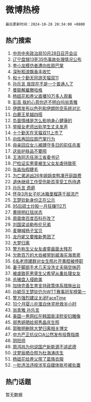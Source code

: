 # 微博热榜

`最后更新时间：2024-10-28 20:34:00 +0800`

## 热门搜索

1. [中共中央政治局10月28日召开会议](https://m.weibo.cn/search?containerid=100103type%3D1%26t%3D10%26q%3D%23%E4%B8%AD%E5%85%B1%E4%B8%AD%E5%A4%AE%E6%94%BF%E6%B2%BB%E5%B1%8010%E6%9C%8828%E6%97%A5%E5%8F%AC%E5%BC%80%E4%BC%9A%E8%AE%AE%23&stream_entry_id=51&isnewpage=1&extparam=seat%3D1%26stream_entry_id%3D51%26c_type%3D51%26pos%3D0%26q%3D%2523%25E4%25B8%25AD%25E5%2585%25B1%25E4%25B8%25AD%25E5%25A4%25AE%25E6%2594%25BF%25E6%25B2%25BB%25E5%25B1%258010%25E6%259C%258828%25E6%2597%25A5%25E5%258F%25AC%25E5%25BC%2580%25E4%25BC%259A%25E8%25AE%25AE%2523%26cate%3D10103%26dgr%3D0%26filter_type%3Drealtimehot%26display_time%3D1730118839%26pre_seqid%3D17301188396970133463238)
1. [辽宁盘锦13死35伤事故处理情况公布](https://m.weibo.cn/search?containerid=100103type%3D1%26t%3D10%26q%3D%23%E8%BE%BD%E5%AE%81%E7%9B%98%E9%94%A613%E6%AD%BB35%E4%BC%A4%E4%BA%8B%E6%95%85%E5%A4%84%E7%90%86%E6%83%85%E5%86%B5%E5%85%AC%E5%B8%83%23&stream_entry_id=31&isnewpage=1&extparam=seat%3D1%26flag%3D2%26realpos%3D1%26lcate%3D5001%26filter_type%3Drealtimehot%26c_type%3D31%26pos%3D0%26q%3D%2523%25E8%25BE%25BD%25E5%25AE%2581%25E7%259B%2598%25E9%2594%25A613%25E6%25AD%25BB35%25E4%25BC%25A4%25E4%25BA%258B%25E6%2595%2585%25E5%25A4%2584%25E7%2590%2586%25E6%2583%2585%25E5%2586%25B5%25E5%2585%25AC%25E5%25B8%2583%2523%26cate%3D5001%26dgr%3D0%26stream_entry_id%3D31%26band_rank%3D1%26display_time%3D1730118839%26pre_seqid%3D17301188396970133463238)
1. [李小龙模仿者遭向佐扇巴掌](https://m.weibo.cn/search?containerid=100103type%3D1%26t%3D10%26q%3D%23%E6%9D%8E%E5%B0%8F%E9%BE%99%E6%A8%A1%E4%BB%BF%E8%80%85%E9%81%AD%E5%90%91%E4%BD%90%E6%89%87%E5%B7%B4%E6%8E%8C%23&stream_entry_id=31&isnewpage=1&extparam=seat%3D1%26flag%3D2%26realpos%3D2%26lcate%3D5001%26filter_type%3Drealtimehot%26c_type%3D31%26pos%3D1%26q%3D%2523%25E6%259D%258E%25E5%25B0%258F%25E9%25BE%2599%25E6%25A8%25A1%25E4%25BB%25BF%25E8%2580%2585%25E9%2581%25AD%25E5%2590%2591%25E4%25BD%2590%25E6%2589%2587%25E5%25B7%25B4%25E6%258E%258C%2523%26cate%3D5001%26dgr%3D0%26stream_entry_id%3D31%26band_rank%3D2%26display_time%3D1730118839%26pre_seqid%3D17301188396970133463238)
1. [深秋稻浪飘香丰收忙](https://m.weibo.cn/search?containerid=100103type%3D1%26t%3D10%26q%3D%23%E6%B7%B1%E7%A7%8B%E7%A8%BB%E6%B5%AA%E9%A3%98%E9%A6%99%E4%B8%B0%E6%94%B6%E5%BF%99%23&stream_entry_id=31&isnewpage=1&extparam=seat%3D1%26flag%3D0%26realpos%3D3%26lcate%3D5001%26filter_type%3Drealtimehot%26c_type%3D31%26pos%3D2%26q%3D%2523%25E6%25B7%25B1%25E7%25A7%258B%25E7%25A8%25BB%25E6%25B5%25AA%25E9%25A3%2598%25E9%25A6%2599%25E4%25B8%25B0%25E6%2594%25B6%25E5%25BF%2599%2523%26cate%3D5001%26dgr%3D0%26stream_entry_id%3D31%26band_rank%3D3%26display_time%3D1730118839%26pre_seqid%3D17301188396970133463238)
1. [和十个勤天同游天猫双11](https://m.weibo.cn/search?containerid=100103type%3D1%26t%3D10%26q%3D%23%E5%92%8C%E5%8D%81%E4%B8%AA%E5%8B%A4%E5%A4%A9%E5%90%8C%E6%B8%B8%E5%A4%A9%E7%8C%AB%E5%8F%8C11%23&stream_entry_id=31&isnewpage=1&extparam=seat%3D1%26stream_entry_id%3D31%26is_ad_pos%3D1%26lcate%3D5001%26filter_type%3Drealtimehot%26cate%3D5001%26c_type%3D31%26pos%3D3%26q%3D%2523%25E5%2592%258C%25E5%258D%2581%25E4%25B8%25AA%25E5%258B%25A4%25E5%25A4%25A9%25E5%2590%258C%25E6%25B8%25B8%25E5%25A4%25A9%25E7%258C%25AB%25E5%258F%258C11%2523%26dgr%3D0%26topic_ad%3D1%26adid%3D261028%26band_rank%3D4%26display_time%3D1730118839%26pre_seqid%3D17301188396970133463238)
1. [孙乐言 我现在不是一个普通人了](https://m.weibo.cn/search?containerid=100103type%3D1%26t%3D10%26q%3D%E5%AD%99%E4%B9%90%E8%A8%80+%E6%88%91%E7%8E%B0%E5%9C%A8%E4%B8%8D%E6%98%AF%E4%B8%80%E4%B8%AA%E6%99%AE%E9%80%9A%E4%BA%BA%E4%BA%86&stream_entry_id=31&isnewpage=1&extparam=seat%3D1%26flag%3D2%26realpos%3D4%26lcate%3D5001%26filter_type%3Drealtimehot%26c_type%3D31%26pos%3D4%26q%3D%25E5%25AD%2599%25E4%25B9%2590%25E8%25A8%2580%2520%25E6%2588%2591%25E7%258E%25B0%25E5%259C%25A8%25E4%25B8%258D%25E6%2598%25AF%25E4%25B8%2580%25E4%25B8%25AA%25E6%2599%25AE%25E9%2580%259A%25E4%25BA%25BA%25E4%25BA%2586%26cate%3D5001%26dgr%3D0%26stream_entry_id%3D31%26band_rank%3D4%26display_time%3D1730118839%26pre_seqid%3D17301188396970133463238)
1. [曼联解雇滕哈格](https://m.weibo.cn/search?containerid=100103type%3D1%26t%3D10%26q%3D%23%E6%9B%BC%E8%81%94%E8%A7%A3%E9%9B%87%E6%BB%95%E5%93%88%E6%A0%BC%23&stream_entry_id=31&isnewpage=1&extparam=seat%3D1%26flag%3D1%26realpos%3D5%26lcate%3D5001%26filter_type%3Drealtimehot%26c_type%3D31%26pos%3D5%26q%3D%2523%25E6%259B%25BC%25E8%2581%2594%25E8%25A7%25A3%25E9%259B%2587%25E6%25BB%2595%25E5%2593%2588%25E6%25A0%25BC%2523%26cate%3D5001%26dgr%3D0%26stream_entry_id%3D31%26band_rank%3D5%26display_time%3D1730118839%26pre_seqid%3D17301188396970133463238)
1. [杨妞花和养父直播10万多人观看](https://m.weibo.cn/search?containerid=100103type%3D1%26t%3D10%26q%3D%23%E6%9D%A8%E5%A6%9E%E8%8A%B1%E5%92%8C%E5%85%BB%E7%88%B6%E7%9B%B4%E6%92%AD10%E4%B8%87%E5%A4%9A%E4%BA%BA%E8%A7%82%E7%9C%8B%23&stream_entry_id=31&isnewpage=1&extparam=seat%3D1%26flag%3D1%26realpos%3D6%26lcate%3D5001%26filter_type%3Drealtimehot%26c_type%3D31%26pos%3D6%26q%3D%2523%25E6%259D%25A8%25E5%25A6%259E%25E8%258A%25B1%25E5%2592%258C%25E5%2585%25BB%25E7%2588%25B6%25E7%259B%25B4%25E6%2592%25AD10%25E4%25B8%2587%25E5%25A4%259A%25E4%25BA%25BA%25E8%25A7%2582%25E7%259C%258B%2523%26cate%3D5001%26dgr%3D0%26stream_entry_id%3D31%26band_rank%3D6%26display_time%3D1730118839%26pre_seqid%3D17301188396970133463238)
1. [彭高 我的心意你还不明白吗翁青雅](https://m.weibo.cn/search?containerid=100103type%3D1%26t%3D10%26q%3D%E5%BD%AD%E9%AB%98+%E6%88%91%E7%9A%84%E5%BF%83%E6%84%8F%E4%BD%A0%E8%BF%98%E4%B8%8D%E6%98%8E%E7%99%BD%E5%90%97%E7%BF%81%E9%9D%92%E9%9B%85&stream_entry_id=31&isnewpage=1&extparam=seat%3D1%26flag%3D1%26realpos%3D7%26lcate%3D5001%26filter_type%3Drealtimehot%26c_type%3D31%26pos%3D7%26q%3D%25E5%25BD%25AD%25E9%25AB%2598%2520%25E6%2588%2591%25E7%259A%2584%25E5%25BF%2583%25E6%2584%258F%25E4%25BD%25A0%25E8%25BF%2598%25E4%25B8%258D%25E6%2598%258E%25E7%2599%25BD%25E5%2590%2597%25E7%25BF%2581%25E9%259D%2592%25E9%259B%2585%26cate%3D5001%26dgr%3D0%26stream_entry_id%3D31%26band_rank%3D7%26display_time%3D1730118839%26pre_seqid%3D17301188396970133463238)
1. [伊朗发布以色列和伊朗防空系统对比](https://m.weibo.cn/search?containerid=100103type%3D1%26t%3D10%26q%3D%23%E4%BC%8A%E6%9C%97%E5%8F%91%E5%B8%83%E4%BB%A5%E8%89%B2%E5%88%97%E5%92%8C%E4%BC%8A%E6%9C%97%E9%98%B2%E7%A9%BA%E7%B3%BB%E7%BB%9F%E5%AF%B9%E6%AF%94%23&stream_entry_id=31&isnewpage=1&extparam=seat%3D1%26flag%3D1%26realpos%3D8%26lcate%3D5001%26filter_type%3Drealtimehot%26c_type%3D31%26pos%3D8%26q%3D%2523%25E4%25BC%258A%25E6%259C%2597%25E5%258F%2591%25E5%25B8%2583%25E4%25BB%25A5%25E8%2589%25B2%25E5%2588%2597%25E5%2592%258C%25E4%25BC%258A%25E6%259C%2597%25E9%2598%25B2%25E7%25A9%25BA%25E7%25B3%25BB%25E7%25BB%259F%25E5%25AF%25B9%25E6%25AF%2594%2523%26cate%3D5001%26dgr%3D0%26stream_entry_id%3D31%26band_rank%3D8%26display_time%3D1730118839%26pre_seqid%3D17301188396970133463238)
1. [白鹿王星越四搭](https://m.weibo.cn/search?containerid=100103type%3D1%26t%3D10%26q%3D%23%E7%99%BD%E9%B9%BF%E7%8E%8B%E6%98%9F%E8%B6%8A%E5%9B%9B%E6%90%AD%23&stream_entry_id=31&isnewpage=1&extparam=seat%3D1%26flag%3D1%26realpos%3D9%26lcate%3D5001%26filter_type%3Drealtimehot%26c_type%3D31%26pos%3D9%26q%3D%2523%25E7%2599%25BD%25E9%25B9%25BF%25E7%258E%258B%25E6%2598%259F%25E8%25B6%258A%25E5%259B%259B%25E6%2590%25AD%2523%26cate%3D5001%26dgr%3D0%26stream_entry_id%3D31%26band_rank%3D9%26display_time%3D1730118839%26pre_seqid%3D17301188396970133463238)
1. [负面情绪是怎么影响身心健康的](https://m.weibo.cn/search?containerid=100103type%3D1%26t%3D10%26q%3D%23%E8%B4%9F%E9%9D%A2%E6%83%85%E7%BB%AA%E6%98%AF%E6%80%8E%E4%B9%88%E5%BD%B1%E5%93%8D%E8%BA%AB%E5%BF%83%E5%81%A5%E5%BA%B7%E7%9A%84%23&stream_entry_id=31&isnewpage=1&extparam=seat%3D1%26flag%3D1%26realpos%3D10%26lcate%3D5001%26filter_type%3Drealtimehot%26c_type%3D31%26pos%3D10%26q%3D%2523%25E8%25B4%259F%25E9%259D%25A2%25E6%2583%2585%25E7%25BB%25AA%25E6%2598%25AF%25E6%2580%258E%25E4%25B9%2588%25E5%25BD%25B1%25E5%2593%258D%25E8%25BA%25AB%25E5%25BF%2583%25E5%2581%25A5%25E5%25BA%25B7%25E7%259A%2584%2523%26cate%3D5001%26dgr%3D0%26stream_entry_id%3D31%26band_rank%3D10%26display_time%3D1730118839%26pre_seqid%3D17301188396970133463238)
1. [举报女老师出轨学生丈夫发声](https://m.weibo.cn/search?containerid=100103type%3D1%26t%3D10%26q%3D%23%E4%B8%BE%E6%8A%A5%E5%A5%B3%E8%80%81%E5%B8%88%E5%87%BA%E8%BD%A8%E5%AD%A6%E7%94%9F%E4%B8%88%E5%A4%AB%E5%8F%91%E5%A3%B0%23&stream_entry_id=31&isnewpage=1&extparam=seat%3D1%26flag%3D1%26realpos%3D11%26lcate%3D5001%26filter_type%3Drealtimehot%26c_type%3D31%26pos%3D11%26q%3D%2523%25E4%25B8%25BE%25E6%258A%25A5%25E5%25A5%25B3%25E8%2580%2581%25E5%25B8%2588%25E5%2587%25BA%25E8%25BD%25A8%25E5%25AD%25A6%25E7%2594%259F%25E4%25B8%2588%25E5%25A4%25AB%25E5%258F%2591%25E5%25A3%25B0%2523%26cate%3D5001%26dgr%3D0%26stream_entry_id%3D31%26band_rank%3D11%26display_time%3D1730118839%26pre_seqid%3D17301188396970133463238)
1. [十个勤天在天猫双11上市了](https://m.weibo.cn/search?containerid=100103type%3D1%26t%3D10%26q%3D%23%E5%8D%81%E4%B8%AA%E5%8B%A4%E5%A4%A9%E5%9C%A8%E5%A4%A9%E7%8C%AB%E5%8F%8C11%E4%B8%8A%E5%B8%82%E4%BA%86%23&stream_entry_id=31&isnewpage=1&extparam=seat%3D1%26flag%3D0%26realpos%3D12%26lcate%3D5001%26filter_type%3Drealtimehot%26cate%3D5001%26c_type%3D31%26pos%3D12%26q%3D%2523%25E5%258D%2581%25E4%25B8%25AA%25E5%258B%25A4%25E5%25A4%25A9%25E5%259C%25A8%25E5%25A4%25A9%25E7%258C%25AB%25E5%258F%258C11%25E4%25B8%258A%25E5%25B8%2582%25E4%25BA%2586%2523%26dgr%3D0%26stream_entry_id%3D31%26adid%3D261534%26band_rank%3D12%26display_time%3D1730118839%26pre_seqid%3D17301188396970133463238)
1. [向佐再回应扇巴掌行为](https://m.weibo.cn/search?containerid=100103type%3D1%26t%3D10%26q%3D%23%E5%90%91%E4%BD%90%E5%86%8D%E5%9B%9E%E5%BA%94%E6%89%87%E5%B7%B4%E6%8E%8C%E8%A1%8C%E4%B8%BA%23&stream_entry_id=31&isnewpage=1&extparam=seat%3D1%26flag%3D1%26realpos%3D13%26lcate%3D5001%26filter_type%3Drealtimehot%26c_type%3D31%26pos%3D13%26q%3D%2523%25E5%2590%2591%25E4%25BD%2590%25E5%2586%258D%25E5%259B%259E%25E5%25BA%2594%25E6%2589%2587%25E5%25B7%25B4%25E6%258E%258C%25E8%25A1%258C%25E4%25B8%25BA%2523%26cate%3D5001%26dgr%3D0%26stream_entry_id%3D31%26band_rank%3D13%26display_time%3D1730118839%26pre_seqid%3D17301188396970133463238)
1. [母亲回应女儿被蹲守多日的前任杀害](https://m.weibo.cn/search?containerid=100103type%3D1%26t%3D10%26q%3D%23%E6%AF%8D%E4%BA%B2%E5%9B%9E%E5%BA%94%E5%A5%B3%E5%84%BF%E8%A2%AB%E8%B9%B2%E5%AE%88%E5%A4%9A%E6%97%A5%E7%9A%84%E5%89%8D%E4%BB%BB%E6%9D%80%E5%AE%B3%23&stream_entry_id=31&isnewpage=1&extparam=seat%3D1%26flag%3D1%26realpos%3D14%26lcate%3D5001%26filter_type%3Drealtimehot%26c_type%3D31%26pos%3D14%26q%3D%2523%25E6%25AF%258D%25E4%25BA%25B2%25E5%259B%259E%25E5%25BA%2594%25E5%25A5%25B3%25E5%2584%25BF%25E8%25A2%25AB%25E8%25B9%25B2%25E5%25AE%2588%25E5%25A4%259A%25E6%2597%25A5%25E7%259A%2584%25E5%2589%258D%25E4%25BB%25BB%25E6%259D%2580%25E5%25AE%25B3%2523%26cate%3D5001%26dgr%3D0%26stream_entry_id%3D31%26band_rank%3D14%26display_time%3D1730118839%26pre_seqid%3D17301188396970133463238)
1. [这些护肤品不要囤](https://m.weibo.cn/search?containerid=100103type%3D1%26t%3D10%26q%3D%23%E8%BF%99%E4%BA%9B%E6%8A%A4%E8%82%A4%E5%93%81%E4%B8%8D%E8%A6%81%E5%9B%A4%23&stream_entry_id=31&isnewpage=1&extparam=seat%3D1%26flag%3D0%26realpos%3D15%26lcate%3D5001%26filter_type%3Drealtimehot%26cate%3D5001%26c_type%3D31%26pos%3D15%26q%3D%2523%25E8%25BF%2599%25E4%25BA%259B%25E6%258A%25A4%25E8%2582%25A4%25E5%2593%2581%25E4%25B8%258D%25E8%25A6%2581%25E5%259B%25A4%2523%26dgr%3D0%26stream_entry_id%3D31%26adid%3D262356%26band_rank%3D15%26display_time%3D1730118839%26pre_seqid%3D17301188396970133463238)
1. [王浩同志任浙江省委书记](https://m.weibo.cn/search?containerid=100103type%3D1%26t%3D10%26q%3D%23%E7%8E%8B%E6%B5%A9%E5%90%8C%E5%BF%97%E4%BB%BB%E6%B5%99%E6%B1%9F%E7%9C%81%E5%A7%94%E4%B9%A6%E8%AE%B0%23&stream_entry_id=31&isnewpage=1&extparam=seat%3D1%26flag%3D0%26realpos%3D16%26lcate%3D5001%26filter_type%3Drealtimehot%26c_type%3D31%26pos%3D16%26q%3D%2523%25E7%258E%258B%25E6%25B5%25A9%25E5%2590%258C%25E5%25BF%2597%25E4%25BB%25BB%25E6%25B5%2599%25E6%25B1%259F%25E7%259C%2581%25E5%25A7%2594%25E4%25B9%25A6%25E8%25AE%25B0%2523%26cate%3D5001%26dgr%3D0%26stream_entry_id%3D31%26band_rank%3D16%26display_time%3D1730118839%26pre_seqid%3D17301188396970133463238)
1. [尸检证实男童被生父女友虐待致死](https://m.weibo.cn/search?containerid=100103type%3D1%26t%3D10%26q%3D%23%E5%B0%B8%E6%A3%80%E8%AF%81%E5%AE%9E%E7%94%B7%E7%AB%A5%E8%A2%AB%E7%94%9F%E7%88%B6%E5%A5%B3%E5%8F%8B%E8%99%90%E5%BE%85%E8%87%B4%E6%AD%BB%23&stream_entry_id=31&isnewpage=1&extparam=seat%3D1%26flag%3D0%26realpos%3D17%26lcate%3D5001%26filter_type%3Drealtimehot%26c_type%3D31%26pos%3D17%26q%3D%2523%25E5%25B0%25B8%25E6%25A3%2580%25E8%25AF%2581%25E5%25AE%259E%25E7%2594%25B7%25E7%25AB%25A5%25E8%25A2%25AB%25E7%2594%259F%25E7%2588%25B6%25E5%25A5%25B3%25E5%258F%258B%25E8%2599%2590%25E5%25BE%2585%25E8%2587%25B4%25E6%25AD%25BB%2523%26cate%3D5001%26dgr%3D0%26stream_entry_id%3D31%26band_rank%3D17%26display_time%3D1730118839%26pre_seqid%3D17301188396970133463238)
1. [张淼怡假睫毛](https://m.weibo.cn/search?containerid=100103type%3D1%26t%3D10%26q%3D%E5%BC%A0%E6%B7%BC%E6%80%A1%E5%81%87%E7%9D%AB%E6%AF%9B&stream_entry_id=31&isnewpage=1&extparam=seat%3D1%26flag%3D1%26realpos%3D18%26lcate%3D5001%26filter_type%3Drealtimehot%26c_type%3D31%26pos%3D18%26q%3D%25E5%25BC%25A0%25E6%25B7%25BC%25E6%2580%25A1%25E5%2581%2587%25E7%259D%25AB%25E6%25AF%259B%26cate%3D5001%26dgr%3D0%26stream_entry_id%3D31%26band_rank%3D18%26display_time%3D1730118839%26pre_seqid%3D17301188396970133463238)
1. [为亡弟追凶26年姐姐卖鸭凑开庭路费](https://m.weibo.cn/search?containerid=100103type%3D1%26t%3D10%26q%3D%23%E4%B8%BA%E4%BA%A1%E5%BC%9F%E8%BF%BD%E5%87%B626%E5%B9%B4%E5%A7%90%E5%A7%90%E5%8D%96%E9%B8%AD%E5%87%91%E5%BC%80%E5%BA%AD%E8%B7%AF%E8%B4%B9%23&stream_entry_id=31&isnewpage=1&extparam=seat%3D1%26flag%3D1%26realpos%3D19%26lcate%3D5001%26filter_type%3Drealtimehot%26c_type%3D31%26pos%3D19%26q%3D%2523%25E4%25B8%25BA%25E4%25BA%25A1%25E5%25BC%259F%25E8%25BF%25BD%25E5%2587%25B626%25E5%25B9%25B4%25E5%25A7%2590%25E5%25A7%2590%25E5%258D%2596%25E9%25B8%25AD%25E5%2587%2591%25E5%25BC%2580%25E5%25BA%25AD%25E8%25B7%25AF%25E8%25B4%25B9%2523%26cate%3D5001%26dgr%3D0%26stream_entry_id%3D31%26band_rank%3D19%26display_time%3D1730118839%26pre_seqid%3D17301188396970133463238)
1. [退休继续工作受伤能否享受工伤待遇](https://m.weibo.cn/search?containerid=100103type%3D1%26t%3D10%26q%3D%23%E9%80%80%E4%BC%91%E7%BB%A7%E7%BB%AD%E5%B7%A5%E4%BD%9C%E5%8F%97%E4%BC%A4%E8%83%BD%E5%90%A6%E4%BA%AB%E5%8F%97%E5%B7%A5%E4%BC%A4%E5%BE%85%E9%81%87%23&stream_entry_id=31&isnewpage=1&extparam=seat%3D1%26flag%3D1%26realpos%3D20%26lcate%3D5001%26filter_type%3Drealtimehot%26c_type%3D31%26pos%3D20%26q%3D%2523%25E9%2580%2580%25E4%25BC%2591%25E7%25BB%25A7%25E7%25BB%25AD%25E5%25B7%25A5%25E4%25BD%259C%25E5%258F%2597%25E4%25BC%25A4%25E8%2583%25BD%25E5%2590%25A6%25E4%25BA%25AB%25E5%258F%2597%25E5%25B7%25A5%25E4%25BC%25A4%25E5%25BE%2585%25E9%2581%2587%2523%26cate%3D5001%26dgr%3D0%26stream_entry_id%3D31%26band_rank%3D20%26display_time%3D1730118839%26pre_seqid%3D17301188396970133463238)
1. [孙乐言 奇葩](https://m.weibo.cn/search?containerid=100103type%3D1%26t%3D10%26q%3D%E5%AD%99%E4%B9%90%E8%A8%80+%E5%A5%87%E8%91%A9&stream_entry_id=31&isnewpage=1&extparam=seat%3D1%26flag%3D2%26realpos%3D21%26lcate%3D5001%26filter_type%3Drealtimehot%26c_type%3D31%26pos%3D21%26q%3D%25E5%25AD%2599%25E4%25B9%2590%25E8%25A8%2580%2520%25E5%25A5%2587%25E8%2591%25A9%26cate%3D5001%26dgr%3D0%26stream_entry_id%3D31%26band_rank%3D21%26display_time%3D1730118839%26pre_seqid%3D17301188396970133463238)
1. [怀孕3月女子吃冰箱里榴莲千层流产](https://m.weibo.cn/search?containerid=100103type%3D1%26t%3D10%26q%3D%23%E6%80%80%E5%AD%953%E6%9C%88%E5%A5%B3%E5%AD%90%E5%90%83%E5%86%B0%E7%AE%B1%E9%87%8C%E6%A6%B4%E8%8E%B2%E5%8D%83%E5%B1%82%E6%B5%81%E4%BA%A7%23&stream_entry_id=31&isnewpage=1&extparam=seat%3D1%26flag%3D0%26realpos%3D22%26lcate%3D5001%26filter_type%3Drealtimehot%26c_type%3D31%26pos%3D22%26q%3D%2523%25E6%2580%2580%25E5%25AD%25953%25E6%259C%2588%25E5%25A5%25B3%25E5%25AD%2590%25E5%2590%2583%25E5%2586%25B0%25E7%25AE%25B1%25E9%2587%258C%25E6%25A6%25B4%25E8%258E%25B2%25E5%258D%2583%25E5%25B1%2582%25E6%25B5%2581%25E4%25BA%25A7%2523%26cate%3D5001%26dgr%3D0%26stream_entry_id%3D31%26band_rank%3D22%26display_time%3D1730118839%26pre_seqid%3D17301188396970133463238)
1. [王楚钦新身份正在公示](https://m.weibo.cn/search?containerid=100103type%3D1%26t%3D10%26q%3D%23%E7%8E%8B%E6%A5%9A%E9%92%A6%E6%96%B0%E8%BA%AB%E4%BB%BD%E6%AD%A3%E5%9C%A8%E5%85%AC%E7%A4%BA%23&stream_entry_id=31&isnewpage=1&extparam=seat%3D1%26flag%3D2%26realpos%3D23%26lcate%3D5001%26filter_type%3Drealtimehot%26c_type%3D31%26pos%3D23%26q%3D%2523%25E7%258E%258B%25E6%25A5%259A%25E9%2592%25A6%25E6%2596%25B0%25E8%25BA%25AB%25E4%25BB%25BD%25E6%25AD%25A3%25E5%259C%25A8%25E5%2585%25AC%25E7%25A4%25BA%2523%26cate%3D5001%26dgr%3D0%26stream_entry_id%3D31%26band_rank%3D23%26display_time%3D1730118839%26pre_seqid%3D17301188396970133463238)
1. [95后硕士炒股一月狂赚112万](https://m.weibo.cn/search?containerid=100103type%3D1%26t%3D10%26q%3D%2395%E5%90%8E%E7%A1%95%E5%A3%AB%E7%82%92%E8%82%A1%E4%B8%80%E6%9C%88%E7%8B%82%E8%B5%9A112%E4%B8%87%23&stream_entry_id=31&isnewpage=1&extparam=seat%3D1%26flag%3D2%26realpos%3D24%26lcate%3D5001%26filter_type%3Drealtimehot%26c_type%3D31%26pos%3D24%26q%3D%252395%25E5%2590%258E%25E7%25A1%2595%25E5%25A3%25AB%25E7%2582%2592%25E8%2582%25A1%25E4%25B8%2580%25E6%259C%2588%25E7%258B%2582%25E8%25B5%259A112%25E4%25B8%2587%2523%26cate%3D5001%26dgr%3D0%26stream_entry_id%3D31%26band_rank%3D24%26display_time%3D1730118839%26pre_seqid%3D17301188396970133463238)
1. [黄晓明红毯状态](https://m.weibo.cn/search?containerid=100103type%3D1%26t%3D10%26q%3D%23%E9%BB%84%E6%99%93%E6%98%8E%E7%BA%A2%E6%AF%AF%E7%8A%B6%E6%80%81%23&stream_entry_id=31&isnewpage=1&extparam=seat%3D1%26flag%3D0%26realpos%3D25%26lcate%3D5001%26filter_type%3Drealtimehot%26c_type%3D31%26pos%3D25%26q%3D%2523%25E9%25BB%2584%25E6%2599%2593%25E6%2598%258E%25E7%25BA%25A2%25E6%25AF%25AF%25E7%258A%25B6%25E6%2580%2581%2523%26cate%3D5001%26dgr%3D0%26stream_entry_id%3D31%26band_rank%3D25%26display_time%3D1730118839%26pre_seqid%3D17301188396970133463238)
1. [周震南百度百科在改了](https://m.weibo.cn/search?containerid=100103type%3D1%26t%3D10%26q%3D%E5%91%A8%E9%9C%87%E5%8D%97%E7%99%BE%E5%BA%A6%E7%99%BE%E7%A7%91%E5%9C%A8%E6%94%B9%E4%BA%86&stream_entry_id=31&isnewpage=1&extparam=seat%3D1%26flag%3D1%26realpos%3D26%26lcate%3D5001%26filter_type%3Drealtimehot%26c_type%3D31%26pos%3D26%26q%3D%25E5%2591%25A8%25E9%259C%2587%25E5%258D%2597%25E7%2599%25BE%25E5%25BA%25A6%25E7%2599%25BE%25E7%25A7%2591%25E5%259C%25A8%25E6%2594%25B9%25E4%25BA%2586%26cate%3D5001%26dgr%3D0%26stream_entry_id%3D31%26band_rank%3D26%26display_time%3D1730118839%26pre_seqid%3D17301188396970133463238)
1. [刘国梁谈勒布伦兄弟](https://m.weibo.cn/search?containerid=100103type%3D1%26t%3D10%26q%3D%23%E5%88%98%E5%9B%BD%E6%A2%81%E8%B0%88%E5%8B%92%E5%B8%83%E4%BC%A6%E5%85%84%E5%BC%9F%23&stream_entry_id=31&isnewpage=1&extparam=seat%3D1%26flag%3D1%26realpos%3D27%26lcate%3D5001%26filter_type%3Drealtimehot%26c_type%3D31%26pos%3D27%26q%3D%2523%25E5%2588%2598%25E5%259B%25BD%25E6%25A2%2581%25E8%25B0%2588%25E5%258B%2592%25E5%25B8%2583%25E4%25BC%25A6%25E5%2585%2584%25E5%25BC%259F%2523%26cate%3D5001%26dgr%3D0%26stream_entry_id%3D31%26band_rank%3D27%26display_time%3D1730118839%26pre_seqid%3D17301188396970133463238)
1. [麦琳喊杨子宝贝](https://m.weibo.cn/search?containerid=100103type%3D1%26t%3D10%26q%3D%23%E9%BA%A6%E7%90%B3%E5%96%8A%E6%9D%A8%E5%AD%90%E5%AE%9D%E8%B4%9D%23&stream_entry_id=31&isnewpage=1&extparam=seat%3D1%26flag%3D1%26realpos%3D28%26lcate%3D5001%26filter_type%3Drealtimehot%26c_type%3D31%26pos%3D28%26q%3D%2523%25E9%25BA%25A6%25E7%2590%25B3%25E5%2596%258A%25E6%259D%25A8%25E5%25AD%2590%25E5%25AE%259D%25E8%25B4%259D%2523%26cate%3D5001%26dgr%3D0%26stream_entry_id%3D31%26band_rank%3D28%26display_time%3D1730118839%26pre_seqid%3D17301188396970133463238)
1. [龙丹妮又要推新男团了](https://m.weibo.cn/search?containerid=100103type%3D1%26t%3D10%26q%3D%E9%BE%99%E4%B8%B9%E5%A6%AE%E5%8F%88%E8%A6%81%E6%8E%A8%E6%96%B0%E7%94%B7%E5%9B%A2%E4%BA%86&stream_entry_id=31&isnewpage=1&extparam=seat%3D1%26flag%3D0%26realpos%3D29%26lcate%3D5001%26filter_type%3Drealtimehot%26c_type%3D31%26pos%3D29%26q%3D%25E9%25BE%2599%25E4%25B8%25B9%25E5%25A6%25AE%25E5%258F%2588%25E8%25A6%2581%25E6%258E%25A8%25E6%2596%25B0%25E7%2594%25B7%25E5%259B%25A2%25E4%25BA%2586%26cate%3D5001%26dgr%3D0%26stream_entry_id%3D31%26band_rank%3D29%26display_time%3D1730118839%26pre_seqid%3D17301188396970133463238)
1. [大梦归离](https://m.weibo.cn/search?containerid=100103type%3D1%26t%3D10%26q%3D%E5%A4%A7%E6%A2%A6%E5%BD%92%E7%A6%BB&stream_entry_id=31&isnewpage=1&extparam=seat%3D1%26flag%3D1%26realpos%3D30%26lcate%3D5001%26filter_type%3Drealtimehot%26c_type%3D31%26pos%3D30%26q%3D%25E5%25A4%25A7%25E6%25A2%25A6%25E5%25BD%2592%25E7%25A6%25BB%26cate%3D5001%26dgr%3D0%26stream_entry_id%3D31%26band_rank%3D30%26display_time%3D1730118839%26pre_seqid%3D17301188396970133463238)
1. [警方称生父女友虐童画面太残忍](https://m.weibo.cn/search?containerid=100103type%3D1%26t%3D10%26q%3D%23%E8%AD%A6%E6%96%B9%E7%A7%B0%E7%94%9F%E7%88%B6%E5%A5%B3%E5%8F%8B%E8%99%90%E7%AB%A5%E7%94%BB%E9%9D%A2%E5%A4%AA%E6%AE%8B%E5%BF%8D%23&stream_entry_id=31&isnewpage=1&extparam=seat%3D1%26flag%3D0%26realpos%3D31%26lcate%3D5001%26filter_type%3Drealtimehot%26c_type%3D31%26pos%3D31%26q%3D%2523%25E8%25AD%25A6%25E6%2596%25B9%25E7%25A7%25B0%25E7%2594%259F%25E7%2588%25B6%25E5%25A5%25B3%25E5%258F%258B%25E8%2599%2590%25E7%25AB%25A5%25E7%2594%25BB%25E9%259D%25A2%25E5%25A4%25AA%25E6%25AE%258B%25E5%25BF%258D%2523%26cate%3D5001%26dgr%3D0%26stream_entry_id%3D31%26band_rank%3D31%26display_time%3D1730118839%26pre_seqid%3D17301188396970133463238)
1. [欠款百万的大伯被带到威海买海景房](https://m.weibo.cn/search?containerid=100103type%3D1%26t%3D10%26q%3D%23%E6%AC%A0%E6%AC%BE%E7%99%BE%E4%B8%87%E7%9A%84%E5%A4%A7%E4%BC%AF%E8%A2%AB%E5%B8%A6%E5%88%B0%E5%A8%81%E6%B5%B7%E4%B9%B0%E6%B5%B7%E6%99%AF%E6%88%BF%23&stream_entry_id=31&isnewpage=1&extparam=seat%3D1%26flag%3D0%26realpos%3D32%26lcate%3D5001%26filter_type%3Drealtimehot%26c_type%3D31%26pos%3D32%26q%3D%2523%25E6%25AC%25A0%25E6%25AC%25BE%25E7%2599%25BE%25E4%25B8%2587%25E7%259A%2584%25E5%25A4%25A7%25E4%25BC%25AF%25E8%25A2%25AB%25E5%25B8%25A6%25E5%2588%25B0%25E5%25A8%2581%25E6%25B5%25B7%25E4%25B9%25B0%25E6%25B5%25B7%25E6%2599%25AF%25E6%2588%25BF%2523%26cate%3D5001%26dgr%3D0%26stream_entry_id%3D31%26band_rank%3D32%26display_time%3D1730118839%26pre_seqid%3D17301188396970133463238)
1. [6名老师建群对女生照片开黄腔被停职](https://m.weibo.cn/search?containerid=100103type%3D1%26t%3D10%26q%3D%236%E5%90%8D%E8%80%81%E5%B8%88%E5%BB%BA%E7%BE%A4%E5%AF%B9%E5%A5%B3%E7%94%9F%E7%85%A7%E7%89%87%E5%BC%80%E9%BB%84%E8%85%94%E8%A2%AB%E5%81%9C%E8%81%8C%23&stream_entry_id=31&isnewpage=1&extparam=seat%3D1%26flag%3D1%26realpos%3D33%26lcate%3D5001%26filter_type%3Drealtimehot%26c_type%3D31%26pos%3D33%26q%3D%25236%25E5%2590%258D%25E8%2580%2581%25E5%25B8%2588%25E5%25BB%25BA%25E7%25BE%25A4%25E5%25AF%25B9%25E5%25A5%25B3%25E7%2594%259F%25E7%2585%25A7%25E7%2589%2587%25E5%25BC%2580%25E9%25BB%2584%25E8%2585%2594%25E8%25A2%25AB%25E5%2581%259C%25E8%2581%258C%2523%26cate%3D5001%26dgr%3D0%26stream_entry_id%3D31%26band_rank%3D33%26display_time%3D1730118839%26pre_seqid%3D17301188396970133463238)
1. [妻子脚部手术几天没洗丈夫隔空抹药](https://m.weibo.cn/search?containerid=100103type%3D1%26t%3D10%26q%3D%23%E5%A6%BB%E5%AD%90%E8%84%9A%E9%83%A8%E6%89%8B%E6%9C%AF%E5%87%A0%E5%A4%A9%E6%B2%A1%E6%B4%97%E4%B8%88%E5%A4%AB%E9%9A%94%E7%A9%BA%E6%8A%B9%E8%8D%AF%23&stream_entry_id=31&isnewpage=1&extparam=seat%3D1%26flag%3D0%26realpos%3D34%26lcate%3D5001%26filter_type%3Drealtimehot%26c_type%3D31%26pos%3D34%26q%3D%2523%25E5%25A6%25BB%25E5%25AD%2590%25E8%2584%259A%25E9%2583%25A8%25E6%2589%258B%25E6%259C%25AF%25E5%2587%25A0%25E5%25A4%25A9%25E6%25B2%25A1%25E6%25B4%2597%25E4%25B8%2588%25E5%25A4%25AB%25E9%259A%2594%25E7%25A9%25BA%25E6%258A%25B9%25E8%258D%25AF%2523%26cate%3D5001%26dgr%3D0%26stream_entry_id%3D31%26band_rank%3D34%26display_time%3D1730118839%26pre_seqid%3D17301188396970133463238)
1. [被虐致死男童生父希望从重处理女友](https://m.weibo.cn/search?containerid=100103type%3D1%26t%3D10%26q%3D%23%E8%A2%AB%E8%99%90%E8%87%B4%E6%AD%BB%E7%94%B7%E7%AB%A5%E7%94%9F%E7%88%B6%E5%B8%8C%E6%9C%9B%E4%BB%8E%E9%87%8D%E5%A4%84%E7%90%86%E5%A5%B3%E5%8F%8B%23&stream_entry_id=31&isnewpage=1&extparam=seat%3D1%26flag%3D0%26realpos%3D35%26lcate%3D5001%26filter_type%3Drealtimehot%26c_type%3D31%26pos%3D35%26q%3D%2523%25E8%25A2%25AB%25E8%2599%2590%25E8%2587%25B4%25E6%25AD%25BB%25E7%2594%25B7%25E7%25AB%25A5%25E7%2594%259F%25E7%2588%25B6%25E5%25B8%258C%25E6%259C%259B%25E4%25BB%258E%25E9%2587%258D%25E5%25A4%2584%25E7%2590%2586%25E5%25A5%25B3%25E5%258F%258B%2523%26cate%3D5001%26dgr%3D0%26stream_entry_id%3D31%26band_rank%3D35%26display_time%3D1730118839%26pre_seqid%3D17301188396970133463238)
1. [杀猪盘入侵欧美](https://m.weibo.cn/search?containerid=100103type%3D1%26t%3D10%26q%3D%23%E6%9D%80%E7%8C%AA%E7%9B%98%E5%85%A5%E4%BE%B5%E6%AC%A7%E7%BE%8E%23&stream_entry_id=31&isnewpage=1&extparam=seat%3D1%26flag%3D1%26realpos%3D36%26lcate%3D5001%26filter_type%3Drealtimehot%26c_type%3D31%26pos%3D36%26q%3D%2523%25E6%259D%2580%25E7%258C%25AA%25E7%259B%2598%25E5%2585%25A5%25E4%25BE%25B5%25E6%25AC%25A7%25E7%25BE%258E%2523%26cate%3D5001%26dgr%3D0%26stream_entry_id%3D31%26band_rank%3D36%26display_time%3D1730118839%26pre_seqid%3D17301188396970133463238)
1. [加快完善生育支持政策体系措施出台](https://m.weibo.cn/search?containerid=100103type%3D1%26t%3D10%26q%3D%23%E5%8A%A0%E5%BF%AB%E5%AE%8C%E5%96%84%E7%94%9F%E8%82%B2%E6%94%AF%E6%8C%81%E6%94%BF%E7%AD%96%E4%BD%93%E7%B3%BB%E6%8E%AA%E6%96%BD%E5%87%BA%E5%8F%B0%23&stream_entry_id=31&isnewpage=1&extparam=seat%3D1%26flag%3D0%26realpos%3D37%26lcate%3D5001%26filter_type%3Drealtimehot%26c_type%3D31%26pos%3D37%26q%3D%2523%25E5%258A%25A0%25E5%25BF%25AB%25E5%25AE%258C%25E5%2596%2584%25E7%2594%259F%25E8%2582%25B2%25E6%2594%25AF%25E6%258C%2581%25E6%2594%25BF%25E7%25AD%2596%25E4%25BD%2593%25E7%25B3%25BB%25E6%258E%25AA%25E6%2596%25BD%25E5%2587%25BA%25E5%258F%25B0%2523%26cate%3D5001%26dgr%3D0%26stream_entry_id%3D31%26band_rank%3D37%26display_time%3D1730118839%26pre_seqid%3D17301188396970133463238)
1. [孙颖莎王楚钦仍为WTT赛事冠军榜第一](https://m.weibo.cn/search?containerid=100103type%3D1%26t%3D10%26q%3D%23%E5%AD%99%E9%A2%96%E8%8E%8E%E7%8E%8B%E6%A5%9A%E9%92%A6%E4%BB%8D%E4%B8%BAWTT%E8%B5%9B%E4%BA%8B%E5%86%A0%E5%86%9B%E6%A6%9C%E7%AC%AC%E4%B8%80%23&stream_entry_id=31&isnewpage=1&extparam=seat%3D1%26flag%3D0%26realpos%3D38%26lcate%3D5001%26filter_type%3Drealtimehot%26c_type%3D31%26pos%3D38%26q%3D%2523%25E5%25AD%2599%25E9%25A2%2596%25E8%258E%258E%25E7%258E%258B%25E6%25A5%259A%25E9%2592%25A6%25E4%25BB%258D%25E4%25B8%25BAWTT%25E8%25B5%259B%25E4%25BA%258B%25E5%2586%25A0%25E5%2586%259B%25E6%25A6%259C%25E7%25AC%25AC%25E4%25B8%2580%2523%26cate%3D5001%26dgr%3D0%26stream_entry_id%3D31%26band_rank%3D38%26display_time%3D1730118839%26pre_seqid%3D17301188396970133463238)
1. [警方强烈建议关闭FaceTime](https://m.weibo.cn/search?containerid=100103type%3D1%26t%3D10%26q%3D%23%E8%AD%A6%E6%96%B9%E5%BC%BA%E7%83%88%E5%BB%BA%E8%AE%AE%E5%85%B3%E9%97%ADFaceTime%23&stream_entry_id=31&isnewpage=1&extparam=seat%3D1%26flag%3D1%26realpos%3D39%26lcate%3D5001%26filter_type%3Drealtimehot%26c_type%3D31%26pos%3D39%26q%3D%2523%25E8%25AD%25A6%25E6%2596%25B9%25E5%25BC%25BA%25E7%2583%2588%25E5%25BB%25BA%25E8%25AE%25AE%25E5%2585%25B3%25E9%2597%25ADFaceTime%2523%26cate%3D5001%26dgr%3D0%26stream_entry_id%3D31%26band_rank%3D39%26display_time%3D1730118839%26pre_seqid%3D17301188396970133463238)
1. [10个月婴儿吃蛋白休克抢救半小时](https://m.weibo.cn/search?containerid=100103type%3D1%26t%3D10%26q%3D%2310%E4%B8%AA%E6%9C%88%E5%A9%B4%E5%84%BF%E5%90%83%E8%9B%8B%E7%99%BD%E4%BC%91%E5%85%8B%E6%8A%A2%E6%95%91%E5%8D%8A%E5%B0%8F%E6%97%B6%23&stream_entry_id=31&isnewpage=1&extparam=seat%3D1%26flag%3D0%26realpos%3D40%26lcate%3D5001%26filter_type%3Drealtimehot%26c_type%3D31%26pos%3D40%26q%3D%252310%25E4%25B8%25AA%25E6%259C%2588%25E5%25A9%25B4%25E5%2584%25BF%25E5%2590%2583%25E8%259B%258B%25E7%2599%25BD%25E4%25BC%2591%25E5%2585%258B%25E6%258A%25A2%25E6%2595%2591%25E5%258D%258A%25E5%25B0%258F%25E6%2597%25B6%2523%26cate%3D5001%26dgr%3D0%26stream_entry_id%3D31%26band_rank%3D40%26display_time%3D1730118839%26pre_seqid%3D17301188396970133463238)
1. [翁青雅 孙乐言](https://m.weibo.cn/search?containerid=100103type%3D1%26t%3D10%26q%3D%E7%BF%81%E9%9D%92%E9%9B%85+%E5%AD%99%E4%B9%90%E8%A8%80&stream_entry_id=31&isnewpage=1&extparam=seat%3D1%26flag%3D0%26realpos%3D41%26lcate%3D5001%26filter_type%3Drealtimehot%26c_type%3D31%26pos%3D41%26q%3D%25E7%25BF%2581%25E9%259D%2592%25E9%259B%2585%2520%25E5%25AD%2599%25E4%25B9%2590%25E8%25A8%2580%26cate%3D5001%26dgr%3D0%26stream_entry_id%3D31%26band_rank%3D41%26display_time%3D1730118839%26pre_seqid%3D17301188396970133463238)
1. [美国一男网红在韩国亵渎慰安妇雕像](https://m.weibo.cn/search?containerid=100103type%3D1%26t%3D10%26q%3D%23%E7%BE%8E%E5%9B%BD%E4%B8%80%E7%94%B7%E7%BD%91%E7%BA%A2%E5%9C%A8%E9%9F%A9%E5%9B%BD%E4%BA%B5%E6%B8%8E%E6%85%B0%E5%AE%89%E5%A6%87%E9%9B%95%E5%83%8F%23&stream_entry_id=31&isnewpage=1&extparam=seat%3D1%26flag%3D0%26realpos%3D42%26lcate%3D5001%26filter_type%3Drealtimehot%26c_type%3D31%26pos%3D42%26q%3D%2523%25E7%25BE%258E%25E5%259B%25BD%25E4%25B8%2580%25E7%2594%25B7%25E7%25BD%2591%25E7%25BA%25A2%25E5%259C%25A8%25E9%259F%25A9%25E5%259B%25BD%25E4%25BA%25B5%25E6%25B8%258E%25E6%2585%25B0%25E5%25AE%2589%25E5%25A6%2587%25E9%259B%2595%25E5%2583%258F%2523%26cate%3D5001%26dgr%3D0%26stream_entry_id%3D31%26band_rank%3D42%26display_time%3D1730118839%26pre_seqid%3D17301188396970133463238)
1. [郑秀妍晒给郑秀晶庆生照](https://m.weibo.cn/search?containerid=100103type%3D1%26t%3D10%26q%3D%23%E9%83%91%E7%A7%80%E5%A6%8D%E6%99%92%E7%BB%99%E9%83%91%E7%A7%80%E6%99%B6%E5%BA%86%E7%94%9F%E7%85%A7%23&stream_entry_id=31&isnewpage=1&extparam=seat%3D1%26flag%3D1%26realpos%3D43%26lcate%3D5001%26filter_type%3Drealtimehot%26c_type%3D31%26pos%3D43%26q%3D%2523%25E9%2583%2591%25E7%25A7%2580%25E5%25A6%258D%25E6%2599%2592%25E7%25BB%2599%25E9%2583%2591%25E7%25A7%2580%25E6%2599%25B6%25E5%25BA%2586%25E7%2594%259F%25E7%2585%25A7%2523%26cate%3D5001%26dgr%3D0%26stream_entry_id%3D31%26band_rank%3D43%26display_time%3D1730118839%26pre_seqid%3D17301188396970133463238)
1. [郭敬明删除大梦归离相关博文](https://m.weibo.cn/search?containerid=100103type%3D1%26t%3D10%26q%3D%23%E9%83%AD%E6%95%AC%E6%98%8E%E5%88%A0%E9%99%A4%E5%A4%A7%E6%A2%A6%E5%BD%92%E7%A6%BB%E7%9B%B8%E5%85%B3%E5%8D%9A%E6%96%87%23&stream_entry_id=31&isnewpage=1&extparam=seat%3D1%26flag%3D0%26realpos%3D44%26lcate%3D5001%26filter_type%3Drealtimehot%26c_type%3D31%26pos%3D44%26q%3D%2523%25E9%2583%25AD%25E6%2595%25AC%25E6%2598%258E%25E5%2588%25A0%25E9%2599%25A4%25E5%25A4%25A7%25E6%25A2%25A6%25E5%25BD%2592%25E7%25A6%25BB%25E7%259B%25B8%25E5%2585%25B3%25E5%258D%259A%25E6%2596%2587%2523%26cate%3D5001%26dgr%3D0%26stream_entry_id%3D31%26band_rank%3D44%26display_time%3D1730118839%26pre_seqid%3D17301188396970133463238)
1. [中方严正抗议CIA公然发布投靠指南](https://m.weibo.cn/search?containerid=100103type%3D1%26t%3D10%26q%3D%23%E4%B8%AD%E6%96%B9%E4%B8%A5%E6%AD%A3%E6%8A%97%E8%AE%AECIA%E5%85%AC%E7%84%B6%E5%8F%91%E5%B8%83%E6%8A%95%E9%9D%A0%E6%8C%87%E5%8D%97%23&stream_entry_id=31&isnewpage=1&extparam=seat%3D1%26flag%3D0%26realpos%3D45%26lcate%3D5001%26filter_type%3Drealtimehot%26c_type%3D31%26pos%3D45%26q%3D%2523%25E4%25B8%25AD%25E6%2596%25B9%25E4%25B8%25A5%25E6%25AD%25A3%25E6%258A%2597%25E8%25AE%25AECIA%25E5%2585%25AC%25E7%2584%25B6%25E5%258F%2591%25E5%25B8%2583%25E6%258A%2595%25E9%259D%25A0%25E6%258C%2587%25E5%258D%2597%2523%26cate%3D5001%26dgr%3D0%26stream_entry_id%3D31%26band_rank%3D45%26display_time%3D1730118839%26pre_seqid%3D17301188396970133463238)
1. [阴阳师](https://m.weibo.cn/search?containerid=100103type%3D1%26t%3D10%26q%3D%E9%98%B4%E9%98%B3%E5%B8%88&stream_entry_id=31&isnewpage=1&extparam=seat%3D1%26flag%3D1%26realpos%3D46%26lcate%3D5001%26filter_type%3Drealtimehot%26c_type%3D31%26pos%3D46%26q%3D%25E9%2598%25B4%25E9%2598%25B3%25E5%25B8%2588%26cate%3D5001%26dgr%3D0%26stream_entry_id%3D31%26band_rank%3D46%26display_time%3D1730118839%26pre_seqid%3D17301188396970133463238)
1. [周鸿祎为何说国产新能源不讲武德](https://m.weibo.cn/search?containerid=100103type%3D1%26t%3D10%26q%3D%23%E5%91%A8%E9%B8%BF%E7%A5%8E%E4%B8%BA%E4%BD%95%E8%AF%B4%E5%9B%BD%E4%BA%A7%E6%96%B0%E8%83%BD%E6%BA%90%E4%B8%8D%E8%AE%B2%E6%AD%A6%E5%BE%B7%23&stream_entry_id=31&isnewpage=1&extparam=seat%3D1%26flag%3D0%26realpos%3D47%26lcate%3D5001%26filter_type%3Drealtimehot%26cate%3D5001%26c_type%3D31%26pos%3D47%26q%3D%2523%25E5%2591%25A8%25E9%25B8%25BF%25E7%25A5%258E%25E4%25B8%25BA%25E4%25BD%2595%25E8%25AF%25B4%25E5%259B%25BD%25E4%25BA%25A7%25E6%2596%25B0%25E8%2583%25BD%25E6%25BA%2590%25E4%25B8%258D%25E8%25AE%25B2%25E6%25AD%25A6%25E5%25BE%25B7%2523%26dgr%3D0%26stream_entry_id%3D31%26adid%3D262366%26band_rank%3D47%26display_time%3D1730118839%26pre_seqid%3D17301188396970133463238)
1. [沈梦辰晒合照为杜海涛庆生](https://m.weibo.cn/search?containerid=100103type%3D1%26t%3D10%26q%3D%E6%B2%88%E6%A2%A6%E8%BE%B0%E6%99%92%E5%90%88%E7%85%A7%E4%B8%BA%E6%9D%9C%E6%B5%B7%E6%B6%9B%E5%BA%86%E7%94%9F&stream_entry_id=31&isnewpage=1&extparam=seat%3D1%26flag%3D1%26realpos%3D48%26lcate%3D5001%26filter_type%3Drealtimehot%26c_type%3D31%26pos%3D48%26q%3D%25E6%25B2%2588%25E6%25A2%25A6%25E8%25BE%25B0%25E6%2599%2592%25E5%2590%2588%25E7%2585%25A7%25E4%25B8%25BA%25E6%259D%259C%25E6%25B5%25B7%25E6%25B6%259B%25E5%25BA%2586%25E7%2594%259F%26cate%3D5001%26dgr%3D0%26stream_entry_id%3D31%26band_rank%3D48%26display_time%3D1730118839%26pre_seqid%3D17301188396970133463238)
1. [杨妞花给养父带了苗族衣服](https://m.weibo.cn/search?containerid=100103type%3D1%26t%3D10%26q%3D%23%E6%9D%A8%E5%A6%9E%E8%8A%B1%E7%BB%99%E5%85%BB%E7%88%B6%E5%B8%A6%E4%BA%86%E8%8B%97%E6%97%8F%E8%A1%A3%E6%9C%8D%23&stream_entry_id=31&isnewpage=1&extparam=seat%3D1%26flag%3D1%26realpos%3D49%26lcate%3D5001%26filter_type%3Drealtimehot%26c_type%3D31%26pos%3D49%26q%3D%2523%25E6%259D%25A8%25E5%25A6%259E%25E8%258A%25B1%25E7%25BB%2599%25E5%2585%25BB%25E7%2588%25B6%25E5%25B8%25A6%25E4%25BA%2586%25E8%258B%2597%25E6%2597%258F%25E8%25A1%25A3%25E6%259C%258D%2523%26cate%3D5001%26dgr%3D0%26stream_entry_id%3D31%26band_rank%3D49%26display_time%3D1730118839%26pre_seqid%3D17301188396970133463238)
1. [一批违法违规涉军自媒体账号被处置](https://m.weibo.cn/search?containerid=100103type%3D1%26t%3D10%26q%3D%23%E4%B8%80%E6%89%B9%E8%BF%9D%E6%B3%95%E8%BF%9D%E8%A7%84%E6%B6%89%E5%86%9B%E8%87%AA%E5%AA%92%E4%BD%93%E8%B4%A6%E5%8F%B7%E8%A2%AB%E5%A4%84%E7%BD%AE%23&stream_entry_id=31&isnewpage=1&extparam=seat%3D1%26flag%3D0%26realpos%3D50%26lcate%3D5001%26filter_type%3Drealtimehot%26c_type%3D31%26pos%3D50%26q%3D%2523%25E4%25B8%2580%25E6%2589%25B9%25E8%25BF%259D%25E6%25B3%2595%25E8%25BF%259D%25E8%25A7%2584%25E6%25B6%2589%25E5%2586%259B%25E8%2587%25AA%25E5%25AA%2592%25E4%25BD%2593%25E8%25B4%25A6%25E5%258F%25B7%25E8%25A2%25AB%25E5%25A4%2584%25E7%25BD%25AE%2523%26cate%3D5001%26dgr%3D0%26stream_entry_id%3D31%26band_rank%3D50%26display_time%3D1730118839%26pre_seqid%3D17301188396970133463238)

## 热门话题

暂无数据
